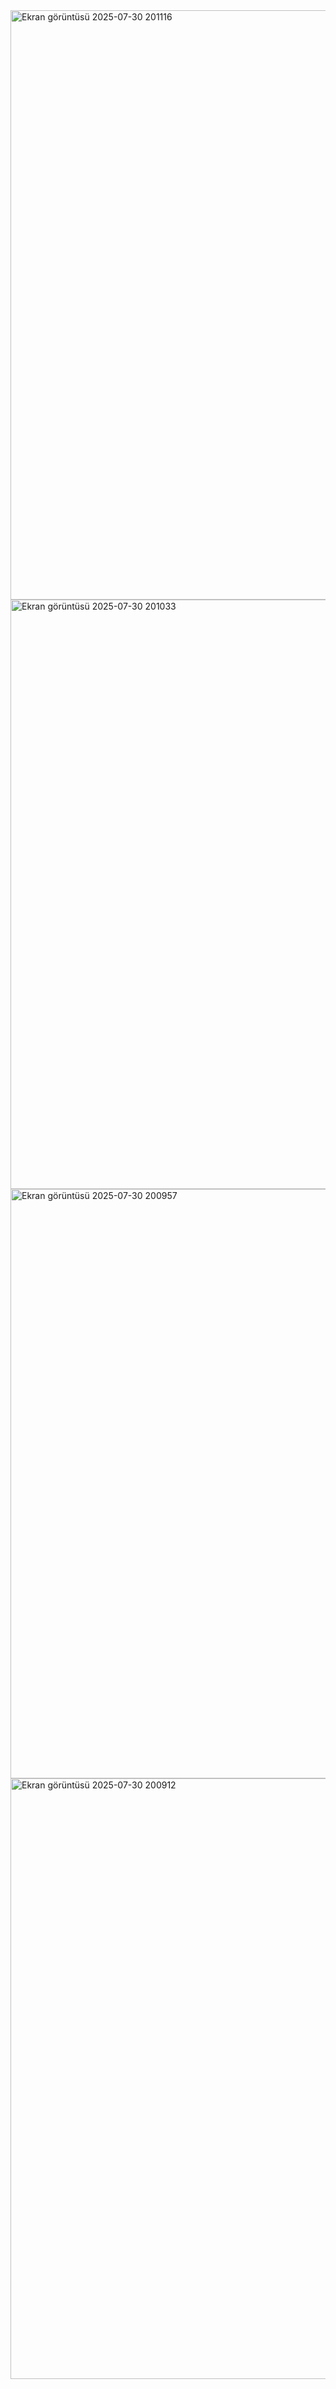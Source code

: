 <img width="622" height="943" alt="Ekran görüntüsü 2025-07-30 201116" src="https://github.com/user-attachments/assets/d2a0072c-0cb5-45a6-af22-e0fb1fb7b29f" />
<img width="622" height="943" alt="Ekran görüntüsü 2025-07-30 201033" src="https://github.com/user-attachments/assets/42d711bb-8f9a-43f3-9948-3fa01356e62d" />
<img width="622" height="943" alt="Ekran görüntüsü 2025-07-30 200957" src="https://github.com/user-attachments/assets/5457e433-50b9-42f4-b712-ab00e41ac512" />
<img width="1905" height="961" alt="Ekran görüntüsü 2025-07-30 200912" src="https://github.com/user-attachments/assets/1e320776-96c6-4d67-b112-54432d59969f" />
